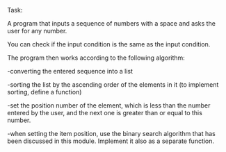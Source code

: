 Task:

A program that inputs a sequence of numbers with a space and asks the user for any number.

You can check if the input condition is the same as the input condition.

The program then works according to the following algorithm:


-converting the entered sequence into a list


-sorting the list by the ascending order of the elements in it (to implement sorting, define a function)


-set the position number of the element, which is less than the number entered by the user, and the next one is greater than or equal to this number.


-when setting the item position, use the binary search algorithm that has been discussed in this module. Implement it also as a separate function.
